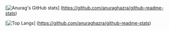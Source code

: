 [![Anurag's GitHub stats](https://github-readme-stats.vercel.app/api?username=kisoo6203&theme=dark)]
(https://github.com/anuraghazra/github-readme-stats)

[![Top Langs](https://github-readme-stats.vercel.app/api/top-langs/?username=kisoo6203&theme=dark&layout=compact)]
(https://github.com/anuraghazra/github-readme-stats)
